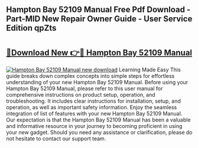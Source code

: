 ## Hampton Bay 52109 Manual Free Pdf Download - Part-MlD New Repair Owner Guide - User Service Edition qpZts

# <h2><a href="http://bc2899.oget.top/?id=Hampton+Bay+52109+Manual">🔗Download New 👉🔴 Hampton Bay 52109 Manual</a></h2>

[![Hampton Bay 52109 Manual new download](https://i.imgur.com/5g1atiW.png)](http://bc2899.oget.top/?id=Hampton+Bay+52109+Manual)
Learning Made Easy This guide breaks down complex concepts into simple steps for effortless understanding of your new Hampton Bay 52109 Manual. Before using your Hampton Bay 52109 Manual, please refer to this user manual for comprehensive instructions on product setup, operation, and troubleshooting. It includes clear instructions for installation, setup, and operation, as well as important safety information. Enjoy the seamless integration of list of features with your new Hampton Bay 52109 Manual. Our expectation is that the Hampton Bay 52109 Manual has been a valuable and informative resource in your journey to becoming proficient in using your new gadget. Should you need any assistance or clarification, please do not hesitate to contact our support team.
